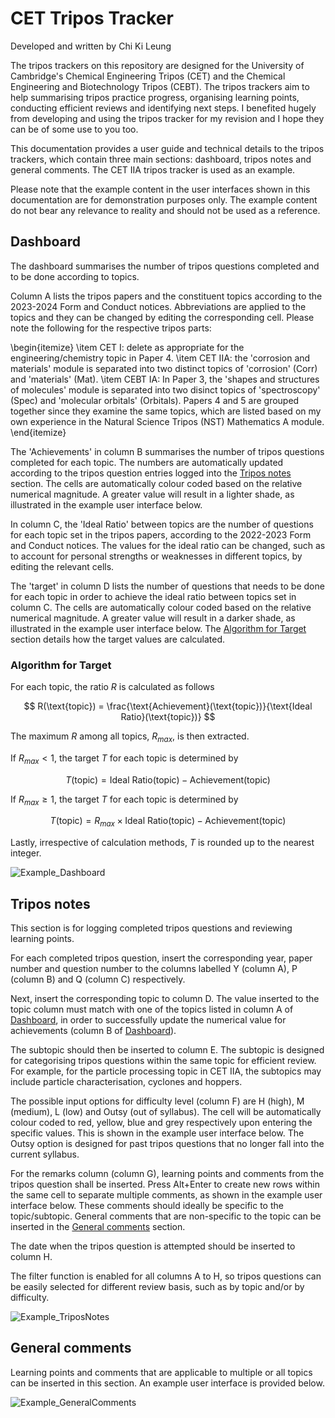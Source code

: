 # CET Tripos Tracker
Developed and written by Chi Ki Leung

The tripos trackers on this repository are designed for the University of Cambridge's Chemical Engineering Tripos (CET) and the Chemical Engineering and Biotechnology Tripos (CEBT). The tripos trackers aim to help summarising tripos practice progress, organising learning points, conducting efficient reviews and identifying next steps. I benefited hugely from developing and using the tripos tracker for my revision and I hope they can be of some use to you too.

This documentation provides a user guide and technical details to the tripos trackers, which contain three main sections: dashboard, tripos notes and general comments. The CET IIA tripos tracker is used as an example.

Please note that the example content in the user interfaces shown in this documentation are for demonstration purposes only. The example content do not bear any relevance to reality and should not be used as a reference.

## Dashboard
The dashboard summarises the number of tripos questions completed and to be done according to topics.

Column A lists the tripos papers and the constituent topics according to the 2023-2024 Form and Conduct notices. Abbreviations are applied to the topics and they can be changed by editing the corresponding cell. Please note the following for the respective tripos parts:

\begin{itemize}
\item CET I: delete as appropriate for the engineering/chemistry topic in Paper 4.
\item CET IIA: the 'corrosion and materials' module is separated into two distinct topics of 'corrosion' (Corr) and 'materials' (Mat).
\item CEBT IA: In Paper 3, the 'shapes and structures of molecules' module is separated into two disinct topics of 'spectroscopy' (Spec) and 'molecular orbitals' (Orbitals). Papers 4 and 5 are grouped together since they examine the same topics, which are listed based on my own experience in the Natural Science Tripos (NST) Mathematics A module.
\end{itemize}

The 'Achievements' in column B summarises the number of tripos questions completed for each topic. The numbers are automatically updated according to the tripos question entries logged into the [Tripos notes](#tripos-notes) section. The cells are automatically colour coded based on the relative numerical magnitude. A greater value will result in a lighter shade, as illustrated in the example user interface below.

In column C, the 'Ideal Ratio' between topics are the number of questions for each topic set in the tripos papers, according to the 2022-2023 Form and Conduct notices. The values for the ideal ratio can be changed, such as to account for personal strengths or weaknesses in different topics, by editing the relevant cells.

The 'target' in column D lists the number of questions that needs to be done for each topic in order to achieve the ideal ratio between topics set in column C. The cells are automatically colour coded based on the relative numerical magnitude. A greater value will result in a darker shade, as illustrated in the example user interface below. The [Algorithm for Target](#algorithm-for-target) section details how the target values are calculated.

### Algorithm for Target
For each topic, the ratio $R$ is calculated as follows

$$ R(\text{topic}) = \frac{\text{Achievement}(\text{topic})}{\text{Ideal Ratio}(\text{topic})} $$

The maximum $R$ among all topics, $R_{max}$, is then extracted.

If $R_{max} < 1$, the target $T$ for each topic is determined by

$$ T(\text{topic}) = \text{Ideal Ratio}(\text{topic}) - \text{Achievement}(\text{topic}) $$

If $R_{max} \ge 1$, the target $T$ for each topic is determined by

$$ T(\text{topic}) = R_{max} \times \text{Ideal Ratio}(\text{topic}) - \text{Achievement}(\text{topic}) $$

Lastly, irrespective of calculation methods, $T$ is rounded up to the nearest integer.

![Example_Dashboard](https://user-images.githubusercontent.com/121029649/227573392-66c81989-f707-4f0b-8e64-7aed68874aae.png)

## Tripos notes

This section is for logging completed tripos questions and reviewing learning points.

For each completed tripos question, insert the corresponding year, paper number and question number to the columns labelled Y (column A), P (column B) and Q (column C) respectively.

Next, insert the corresponding topic to column D. The value inserted to the topic column must match with one of the topics listed in column A of [Dashboard](#dashboard), in order to successfully update the numerical value for achievements (column B of [Dashboard](#dashboard)).

The subtopic should then be inserted to column E. The subtopic is designed for categorising tripos questions within the same topic for efficient review. For example, for the particle processing topic in CET IIA, the subtopics may include particle characterisation, cyclones and hoppers.

The possible input options for difficulty level (column F) are H (high), M (medium), L (low) and Outsy (out of syllabus). The cell will be automatically colour coded to red, yellow, blue and grey respectively upon entering the specific values. This is shown in the example user interface below. The Outsy option is designed for past tripos questions that no longer fall into the current syllabus.

For the remarks column (column G), learning points and comments from the tripos question shall be inserted. Press Alt+Enter to create new rows within the same cell to separate multiple comments, as shown in the example user interface below. These comments should ideally be specific to the topic/subtopic. General comments that are non-specific to the topic can be inserted in the [General comments](#general-comments) section.

The date when the tripos question is attempted should be inserted to column H.

The filter function is enabled for all columns A to H, so tripos questions can be easily selected for different review basis, such as by topic and/or by difficulty.

![Example_TriposNotes](https://user-images.githubusercontent.com/121029649/227582116-e94306bf-b3d4-4a22-a866-e6710fcc0c6f.png)

## General comments

Learning points and comments that are applicable to multiple or all topics can be inserted in this section. An example user interface is provided below.

![Example_GeneralComments](https://user-images.githubusercontent.com/121029649/227581063-f9b4ab09-4406-466a-9476-f248ecfa7924.png)
